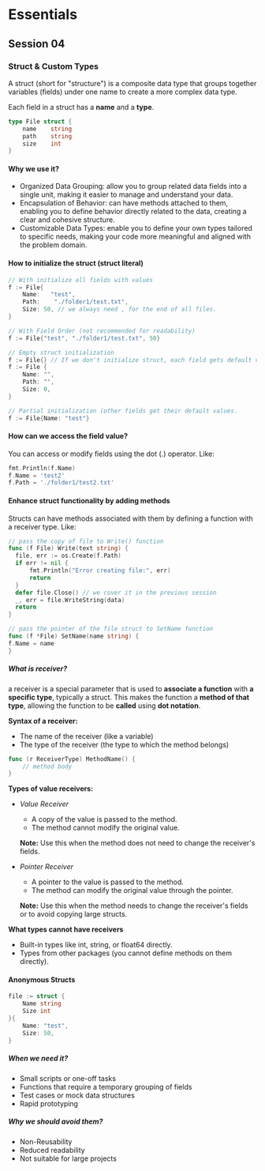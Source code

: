 # Essentials

## Session 04

### Struct & Custom Types

A struct (short for "structure") is a composite data type that groups together variables (fields) under one name to create a more complex data type.

Each field in a struct has a **name** and a **type**.

```go
type File struct {
    name    string
    path    string
    size    int
}
```
#### Why we use it?

- Organized Data Grouping: allow you to group related data fields into a single unit, making it easier to manage and understand your data.
- Encapsulation of Behavior: can have methods attached to them, enabling you to define behavior directly related to the data, creating a clear and cohesive structure.
- Customizable Data Types: enable you to define your own types tailored to specific needs, making your code more meaningful and aligned with the problem domain.


#### How to initialize the struct (struct literal)

```go
// With initialize all fields with values
f := File{
    Name:   "test",
    Path:    "./folder1/test.txt",
    Size: 50, // we always need , for the end of all files.
}

// With Field Order (not recommended for readability)
f := File{"test", "./folder1/test.txt", 50}

// Empty struct initialization
f := File{} // If we don't initialize struct, each field gets default value by its type same as:
f := File {
	Name: "",
	Path: "",
	Size: 0,
}

// Partial initialization (other fields get their default values.
f := File{Name: "test"}
```

#### How can we access the field value?
You can access or modify fields using the dot (.) operator. Like:

```go 
fmt.Println(f.Name)
f.Name = 'test2'
f.Path = './folder1/test2.txt'
```

#### Enhance struct functionality by adding methods
Structs can have methods associated with them by defining a function with a receiver type. Like:

```go
// pass the copy of file to Write() function
func (f File) Write(text string) {
  file, err := os.Create(f.Path)
  if err != nil {
      fmt.Println("Error creating file:", err)
      return
  }
  defer file.Close() // we cover it in the previous session
  _, err = file.WriteString(data)
  return
}

// pass the pointer of the file struct to SetName function
func (f *File) SetName(name string) {
f.Name = name
}
```

##### What is receiver?
a receiver is a special parameter that is used to **associate a function** with **a specific type**, typically a struct. This makes the function a **method of that type**, allowing the function to be **called** using **dot notation**.

**Syntax of a receiver:**
  - The name of the receiver (like a variable)
  - The type of the receiver (the type to which the method belongs)

```go
func (r ReceiverType) MethodName() {
    // method body
}
```

**Types of value receivers:**
- _Value Receiver_
  - A copy of the value is passed to the method.
  - The method cannot modify the original value.

  **Note:** Use this when the method does not need to change the receiver's fields.

- _Pointer Receiver_
  - A pointer to the value is passed to the method.
  - The method can modify the original value through the pointer.
  
  **Note:** Use this when the method needs to change the receiver's fields or to avoid copying large structs.

**What types cannot have receivers**
  - Built-in types like int, string, or float64 directly.
  - Types from other packages (you cannot define methods on them directly).

#### Anonymous Structs

```go
file := struct {
    Name string
    Size int
}{
    Name: "test",
    Size: 50,
}
```

##### When we need it?
  - Small scripts or one-off tasks
  - Functions that require a temporary grouping of fields
  - Test cases or mock data structures
  - Rapid prototyping

##### Why we should avoid them?
  - Non-Reusability
  - Reduced readability 
  - Not suitable for large projects
